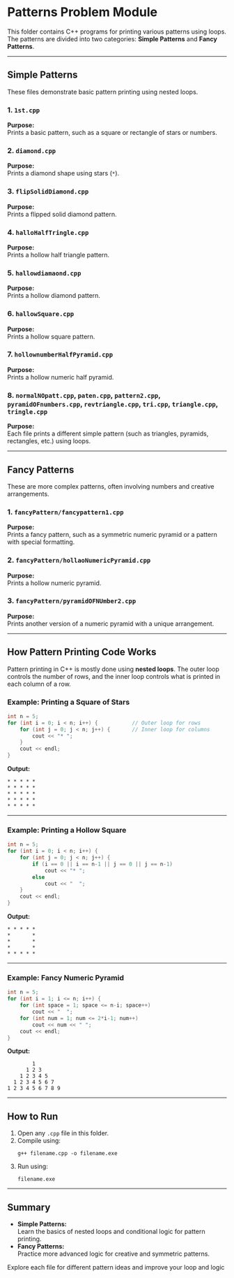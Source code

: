 # Patterns Problem Module

This folder contains C++ programs for printing various patterns using loops. The patterns are divided into two categories: **Simple Patterns** and **Fancy Patterns**.

---

## Simple Patterns

These files demonstrate basic pattern printing using nested loops.

### 1. `1st.cpp`
**Purpose:**  
Prints a basic pattern, such as a square or rectangle of stars or numbers.

### 2. `diamond.cpp`
**Purpose:**  
Prints a diamond shape using stars (`*`).

### 3. `flipSolidDiamond.cpp`
**Purpose:**  
Prints a flipped solid diamond pattern.

### 4. `halloHalfTringle.cpp`
**Purpose:**  
Prints a hollow half triangle pattern.

### 5. `hallowdiamaond.cpp`
**Purpose:**  
Prints a hollow diamond pattern.

### 6. `hallowSquare.cpp`
**Purpose:**  
Prints a hollow square pattern.

### 7. `hollownumberHalfPyramid.cpp`
**Purpose:**  
Prints a hollow numeric half pyramid.

### 8. `normalNOpatt.cpp`, `paten.cpp`, `pattern2.cpp`, `pyramidOFnumbers.cpp`, `revtriangle.cpp`, `tri.cpp`, `triangle.cpp`, `tringle.cpp`
**Purpose:**  
Each file prints a different simple pattern (such as triangles, pyramids, rectangles, etc.) using loops.

---

## Fancy Patterns

These are more complex patterns, often involving numbers and creative arrangements.

### 1. `fancyPattern/fancypattern1.cpp`
**Purpose:**  
Prints a fancy pattern, such as a symmetric numeric pyramid or a pattern with special formatting.

### 2. `fancyPattern/hollaoNumericPyramid.cpp`
**Purpose:**  
Prints a hollow numeric pyramid.

### 3. `fancyPattern/pyramidOFNUmber2.cpp`
**Purpose:**  
Prints another version of a numeric pyramid with a unique arrangement.

---

## How Pattern Printing Code Works

Pattern printing in C++ is mostly done using **nested loops**. The outer loop controls the number of rows, and the inner loop controls what is printed in each column of a row.

### Example: Printing a Square of Stars

```cpp
int n = 5;
for (int i = 0; i < n; i++) {           // Outer loop for rows
    for (int j = 0; j < n; j++) {       // Inner loop for columns
        cout << "* ";
    }
    cout << endl;
}
```
**Output:**
```
* * * * * 
* * * * * 
* * * * * 
* * * * * 
* * * * * 
```

---

### Example: Printing a Hollow Square

```cpp
int n = 5;
for (int i = 0; i < n; i++) {
    for (int j = 0; j < n; j++) {
        if (i == 0 || i == n-1 || j == 0 || j == n-1)
            cout << "* ";
        else
            cout << "  ";
    }
    cout << endl;
}
```
**Output:**
```
* * * * * 
*       * 
*       * 
*       * 
* * * * * 
```

---

### Example: Fancy Numeric Pyramid

```cpp
int n = 5;
for (int i = 1; i <= n; i++) {
    for (int space = 1; space <= n-i; space++)
        cout << "  ";
    for (int num = 1; num <= 2*i-1; num++)
        cout << num << " ";
    cout << endl;
}
```
**Output:**
```
        1 
      1 2 3 
    1 2 3 4 5 
  1 2 3 4 5 6 7 
1 2 3 4 5 6 7 8 9 
```

---

## How to Run

1. Open any `.cpp` file in this folder.
2. Compile using:
   ```
   g++ filename.cpp -o filename.exe
   ```
3. Run using:
   ```
   filename.exe
   ```

---

## Summary

- **Simple Patterns:**  
  Learn the basics of nested loops and conditional logic for pattern printing.
- **Fancy Patterns:**  
  Practice more advanced logic for creative and symmetric patterns.

Explore each file for different pattern ideas and improve your loop and logic